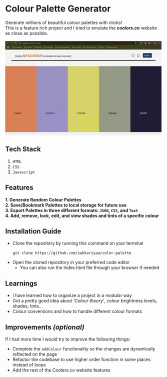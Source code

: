 # Colour Palette Generator
Generate millions of beautiful colour palettes with clicks! <br />
This is a feature rich project and I tried to emulate the ***coolors.co*** website as close as possible. <br /><br />
![demo gif](https://github.com/zakkariyaa/color-palette/blob/master/output.gif)

## Tech Stack
1. <code>HTML</code><br />
2. <code>CSS</code><br />
3. <code>Javascript</code><br />

## Features
**1. Generate Random Colour Palettes** <br />
**2. Save/Bookmark Palettes to local storage for future use** <br />
**3. Export Palettes in three different formats: <code>JSON</code>, <code>CSS</code>, and <code>Text</code>** <br />
**4. Add, remove, lock, edit, and view shades and tints of a specific colour** <br />

## Installation Guide
- Clone the repository by running this command on your terminal
  ``` terminal
  git clone https://github.com/zakkariyaa/color-palette
  ```
- Open the cloned repository in your preferred code editor
  - You can also run the Index.html file through your browser if needed

## Learnings
- I have learned how to organize a project in a modular way <br />
- Got a pretty good idea about *'Colour theory'*, colour brightness levels, shades, tints...
 - Colour conversions and how to handle different colour formats

## Improvements *(optional)*
If I had more time I would try to improve the following things:
- Complete the <code>addColour</code> functionality so the changes are dynamically reflected on the page <br />
- Refactor the codebase to use higher order function in some places instead of loops
- Add the rest of the Coolers.co website features
